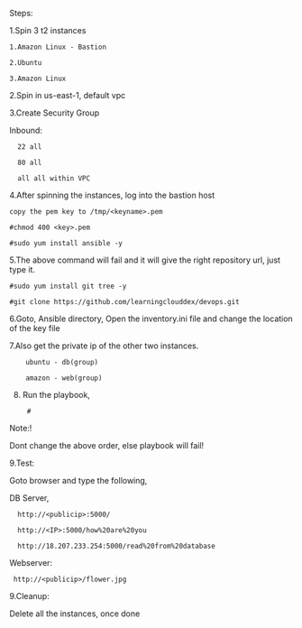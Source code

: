 Steps:

1.Spin 3 t2 instances

    1.Amazon Linux - Bastion

    2.Ubuntu

    3.Amazon Linux

2.Spin in us-east-1, default vpc

3.Create Security Group

  Inbound:

      22 all

      80 all

      all all within VPC 

4.After spinning the instances, log into the bastion host

    copy the pem key to /tmp/<keyname>.pem
    
    #chmod 400 <key>.pem

    #sudo yum install ansible -y

5.The above command will fail and it will give the right repository url, just type it.

    #sudo yum install git tree -y

    #git clone https://github.com/learningclouddex/devops.git

6.Goto, Ansible directory, Open the inventory.ini file and change the location of the key file

7.Also get the private ip of the other two instances.
       
        ubuntu - db(group)
        
        amazon - web(group)
        
8. Run the playbook,

        #

Note:!

Dont change the above order, else playbook will fail!

9.Test:

Goto browser and type the following,

DB Server,

      http://<publicip>:5000/
      
      http://<IP>:5000/how%20are%20you
      
      http://18.207.233.254:5000/read%20from%20database

Webserver:

     http://<publicip>/flower.jpg

9.Cleanup:

Delete all the instances, once done

